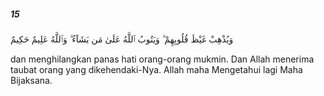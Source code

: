 ##### 15

<span class="ayah">وَيُذْهِبْ غَيْظَ قُلُوبِهِمْ ۗ وَيَتُوبُ ٱللَّهُ عَلَىٰ مَن يَشَآءُ ۗ وَٱللَّهُ عَلِيمٌ حَكِيمٌ</span>

<span class="ayah_translation">dan menghilangkan panas hati orang-orang mukmin. Dan Allah menerima taubat orang yang dikehendaki-Nya. Allah maha Mengetahui lagi Maha Bijaksana.</span>
